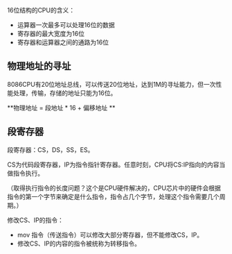 16位结构的CPU的含义：

* 运算器一次最多可以处理16位的数据
* 寄存器的最大宽度为16位
* 寄存器和运算器之间的通路为16位

## 物理地址的寻址

8086CPU有20位地址总线，可以传送20位地址，达到1M的寻址能力，但一次性能处理，传输，存储的地址只能为16位。

**物理地址 = 段地址 \* 16 + 偏移地址 **

## 段寄存器

段寄存器：CS，DS，SS，ES。

CS为代码段寄存器，IP为指令指针寄存器。任意时刻，CPU将CS:IP指向的内容当做指令执行。

（取得执行指令的长度问题？这个是CPU硬件解决的，CPU芯片中的硬件会根据指令的第一个字节来确定是什么指令，指令占几个字节，处理这个指令需要几个周期。）

修改CS、IP的指令：

* mov 指令（传送指令）可以修改大部分寄存器，但不能修改CS，IP。
* 修改CS、IP的内容的指令被统称为转移指令。



